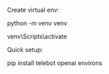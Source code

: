 Create virtual env:

python -m venv venv

venv\Scripts\activate

Quick setup:

pip install telebot openai environs
